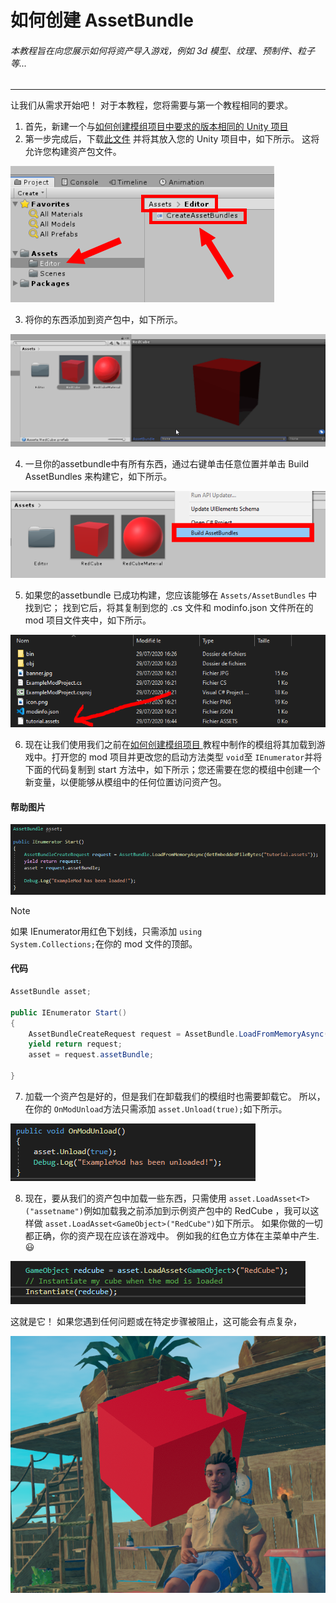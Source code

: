 # 如何创建 AssetBundle 

###### 本教程旨在向您展示如何将资产导入游戏，例如 3d 模型、纹理、预制件、粒子等... 

---


让我们从需求开始吧！ 
 对于本教程，您将需要与第一个教程相同的要求。 
 1) 首先，新建一个与[如何创建模组项目中要求的版本相同的 Unity 项目 ](../how-to-create-a-mod-project/README.md) 
 2) 第一步完成后，下载[此文件](https://www.raftmodding.com/TeKGameRMods/AssetBundleBuilderByTeK.zip) 并将其放入您的 Unity 项目中，如下所示。   这将允许您构建资产包文件。 
   
   ![pic](1.PNG)

 3) 将你的东西添加到资产包中，如下所示。 
   
   ![pic](2.gif)

 4) 一旦你的assetbundle中有所有东西，通过右键单击任意位置并单击 Build AssetBundles 来构建它，如下所示。 
 
   ![pic](3.PNG)
   

 5) 如果您的assetbundle 已成功构建，您应该能够在 <code>Assets/AssetBundles</code> 中找到它；   找到它后，将其复制到您的 .cs 文件和 modinfo.json 文件所在的 mod 项目文件夹中，如下所示。 
    
   ![pic](4.PNG)
   
 6) 现在让我们使用我们之前在[如何创建模组项目 ](../how-to-create-a-mod-project/README.md)教程中制作的模组将其加载到游戏中。打开您的 mod 项目并更改您的启动方法类型 <code>void</code>至 <code>IEnumerator</code>并将下面的代码复制到 start 方法中，如下所示；您还需要在您的模组中创建一个新变量，以便能够从模组中的任何位置访问资产包。 

<!-- tabs:start -->

#### **帮助图片**

![pic](5.png)

>[!NOTE]
>如果 IEnumerator用红色下划线，只需添加 <code>using System.Collections;</code>在你的 mod 文件的顶部。 

#### **代码**

````csharp
AssetBundle asset;

public IEnumerator Start()
{
    AssetBundleCreateRequest request = AssetBundle.LoadFromMemoryAsync(GetEmbeddedFileBytes("tutorial.assets"));
    yield return request;
    asset = request.assetBundle;
    
}
````

<!-- tabs:end -->



 7) 加载一个资产包是好的，但是我们在卸载我们的模组时也需要卸载它。   所以，在你的 <code>OnModUnload</code>方法只需添加 <code>asset.Unload(true);</code>如下所示。 
    
   ![pic](6.png)
  
 8) 现在，要从我们的资产包中加载一些东西，只需使用 <code>asset.LoadAsset\<T\>("assetname")</code>例如加载我之前添加到示例资产包中的 RedCube  ，我可以这样做 <code>asset.LoadAsset\<GameObject\>("RedCube")</code>如下所示。 
如果你做的一切都正确，你的资产现在应该在游戏中。  例如我的红色立方体在主菜单中产生.😃 
     
   ![pic](7.PNG)
  
  
  
这就是它！   如果您遇到任何问题或在特定步骤被阻止，这可能会有点复杂，
     
   ![pic](8.PNG)
   